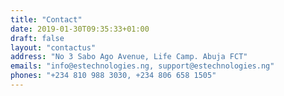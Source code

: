 ```yaml
---
title: "Contact"
date: 2019-01-30T09:35:33+01:00
draft: false
layout: "contactus"
address: "No 3 Sabo Ago Avenue, Life Camp. Abuja FCT"
emails: "info@estechnologies.ng, support@estechnologies.ng"
phones: "+234 810 988 3030, +234 806 658 1505"
---
```


